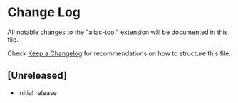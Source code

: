 # Change Log

All notable changes to the "alias-tool" extension will be documented in this file.

Check [Keep a Changelog](http://keepachangelog.com/) for recommendations on how to structure this file.

## [Unreleased]

- Initial release